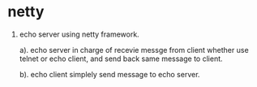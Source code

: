 # netty

1. echo server using netty framework.

    a). echo server in charge of recevie messge from client whether use telnet or echo client, 
    and send back same message to client.
    
    b). echo client simplely send message to echo server.
    
